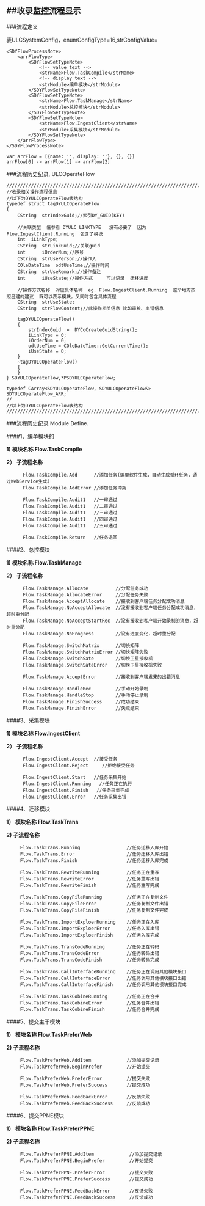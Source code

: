 ##收录监控流程显示
---

###流程定义

表ULCSystemConfig，enumConfigType=16,strConfigValue=	

	<SDYFlowProcessNote>
		<arrFlowType>
			<SDYFlowSetTypeNote>
				<!-- value text -->
				<strName>Flow.TaskCompile</strName>
				<!-- display text -->
				<strModule>编单模块</strModule>
			</SDYFlowSetTypeNote>
			<SDYFlowSetTypeNote>
				<strName>Flow.TaskManage</strName>
				<strModule>总控模块</strModule>
			</SDYFlowSetTypeNote>
			<SDYFlowSetTypeNote>
				<strName>Flow.IngestClient</strName>
				<strModule>采集模块</strModule>
			</SDYFlowSetTypeNote>
		</arrFlowType>
	</SDYFlowProcessNote>
	
	var arrFlow = [{name: '', display: ''}, {}, {}]
	arrFlow[0] -> arrFlow[1] -> arrFlow[2]
	
###流程历史纪录, ULCOperateFlow 

    /////////////////////////////////////////////////////////////////////////////
    //收录相关操作流程信息
    //以下为DYULCOperateFlow表结构
    typedef struct tagDYULCOperateFlow
    {
        CString  strIndexGuid;//索引DY_GUID(KEY)

        //关联类型  值参看 DYULC_LINKTYPE   没有必要了  因为 Flow.IngestClient.Running  包含了模块 
        int  iLinkType;        
        CString  strLinkGuid;//关联guid
        int      iOrderNum;//序号
        CString  strUsePerson;//操作人
        COleDateTime  odtUseTime;//操作时间
        CString  strUseRemark;//操作备注
        int      iUseState;//操作方式     可以记录  迁移进度

        //操作方式名称  对应具体名称  eg. Flow.IngestClient.Running  这个地方按照吕建的建议  既可以表示模块，又同时包含具体流程
        CString  strUseState;
        CString  strFlowContent;//此操作相关信息 比如审核、出错信息

        tagDYULCOperateFlow()
        {
            strIndexGuid  =  DYCoCreateGuidString();
            iLinkType = 0;
            iOrderNum = 0;
            odtUseTime = COleDateTime::GetCurrentTime();
            iUseState = 0;
        }
        ~tagDYULCOperateFlow()
        {
        }
    } SDYULCOperateFlow,*PSDYULCOperateFlow;

    typedef CArray<SDYULCOperateFlow, SDYULCOperateFlow&> SDYULCOperateFlow_ARR;
    //
    //以上为DYULCOperateFlow表结构
    ////////////////////////////////////////////////////////////////////////////// 

###流程历史纪录 Module Define.

####1、编单模块的 

__1)   模块名称 Flow.TaskCompile__	

__2）  子流程名称__	

          Flow.TaskCompile.Add      //添加任务(编单软件生成，自动生成循环任务，通过WebService生成)
          Flow.TaskCompile.AddError //添加任务冲突

          Flow.TaskCompile.Audit1   //一审通过
          Flow.TaskCompile.Audit1   //二审通过
          Flow.TaskCompile.Audit1   //三审通过
          Flow.TaskCompile.Audit1   //四审通过
          Flow.TaskCompile.Audit1   //五审通过

          Flow.TaskCompile.Return   //任务退回

####2、总控模块

__1)   模块名称 Flow.TaskManage__  

__2）  子流程名称__ 	

          Flow.TaskManage.Allocate          //分配任务成功
          Flow.TaskManage.AllocateError     //分配任务失败
          Flow.TaskManage.AcceptAllocate    //接收到客户端任务分配成功消息
          Flow.TaskManage.NoAcceptAllocate  //没有接收到客户端任务分配成功消息，超时重分配
          Flow.TaskManage.NoAcceptStartRec  //没有接收到客户端开始录制的消息，超时重分配
          Flow.TaskManage.NoProgress        //没有进度变化，超时重分配
		  
          Flow.TaskManage.SwitchMatrix      //切换矩阵
          Flow.TaskManage.SwitchMatrixError //切换矩阵失败
          Flow.TaskManage.SwitchSate        //切换卫星接收机
          Flow.TaskManage.SwitchSateError   //切换卫星接收机失败

          Flow.TaskManage.AcceptError       //接收到客户端发来的出错消息

          Flow.TaskManage.HandleRec         //手动开始录制
          Flow.TaskManage.HandleStop        //手动停止录制
          Flow.TaskManage.FinishSuccess     //成功结束
          Flow.TaskManage.FinishError       //失败结束

####3、采集模块

__1)   模块名称 Flow.IngestClient__  

__2）  子流程名称__ 	

          Flow.IngestClient.Accept  //接受任务
          Flow.IngestClient.Reject     //拒绝接受任务

          Flow.IngestClient.Start   //任务采集开始
          Flow.IngestClient.Running   //任务正在执行
          Flow.IngestClient.Finish   //任务采集完成 
          Flow.IngestClient.Error   //任务采集出错


####4、迁移模块 

__1） 模块名称 Flow.TaskTrans__	

__2) 子流程名称__  

         Flow.TaskTrans.Running                 //任务迁移入库开始
         Flow.TaskTrans.Error                   //任务迁移入库出错
         Flow.TaskTrans.Finish                  //任务迁移入库完成

         Flow.TaskTrans.RewriteRunning          //任务正在重写
         Flow.TaskTrans.RewriteError            //任务重写出错
         Flow.TaskTrans.RewriteFinish           //任务重写完成

         Flow.TaskTrans.CopyFileRunning         //任务正在复制文件
         Flow.TaskTrans.CopyFileError           //任务复制文件出错
         Flow.TaskTrans.CopyFileFinish          //任务复制文件完成

         Flow.TaskTrans.ImportExploerRunning    //任务正在入库
         Flow.TaskTrans.ImportExploerError      //任务入库出错
         Flow.TaskTrans.ImportExploerFinish     //任务入库完成

         Flow.TaskTrans.TransCodeRunning        //任务正在转码
         Flow.TaskTrans.TransCodeError          //任务转码出错
         Flow.TaskTrans.TransCodeFinish         //任务转码完成

         Flow.TaskTrans.CallInterfaceRunning    //任务正在调用其他模块接口
         Flow.TaskTrans.CallInterfaceError      //任务调用其他模块接口出错
         Flow.TaskTrans.CallInterfaceFinish     //任务调用其他模块接口完成

         Flow.TaskTrans.TaskCobineRunning       //任务正在合并
         Flow.TaskTrans.TaskCobineError         //任务合并出错
         Flow.TaskTrans.TaskCobineFinish        //任务合并完成


####5、提交主干模块

__1） 模块名称 Flow.TaskPreferWeb__	

__2) 子流程名称__	

         Flow.TaskPreferWeb.AddItem             //添加提交记录
         Flow.TaskPreferWeb.BeginPrefer         //开始提交
		 
         Flow.TaskPreferWeb.PreferError         //提交失败
         Flow.TaskPreferWeb.PreferSuccess       //提交成功
		 
         Flow.TaskPreferWeb.FeedBackError       //反馈失败
         Flow.TaskPreferWeb.FeedBackSuccess     //反馈成功



####6、提交PPNE模块

__1） 模块名称 Flow.TaskPreferPPNE__	

__2) 子流程名称__	

         Flow.TaskPreferPPNE.AddItem             //添加提交记录
         Flow.TaskPreferPPNE.BeginPrefer         //开始提交

         Flow.TaskPreferPPNE.PreferError         //提交失败
         Flow.TaskPreferPPNE.PreferSuccess       //提交成功
		 
         Flow.TaskPreferPPNE.FeedBackError       //反馈失败
         Flow.TaskPreferPPNE.FeedBackSuccess     //反馈成功





